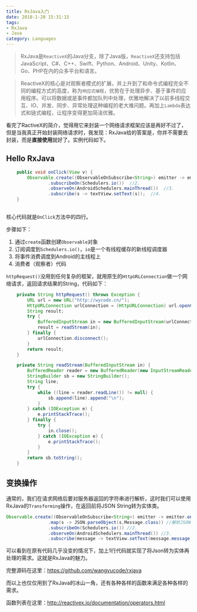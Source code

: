 ```yaml
---
title: RxJava入门
date: 2018-1-20 15:31:15
tags:
- RxJava
- Java
category: Languages
---
```


> RxJava是`ReactiveX`的Java分支，除了Java版，`ReactiveX`还支持包括JavaScript、C#、C++、Swift、Python、Android、Unity、Kotlin、Go、PHP在内的众多平台和语言。


> ReactiveX的核心是对观察者模式的扩展，并上升到了和命令式编程完全不同的编程方式的高度，称为`响应式编程`，优势在于处理异步、基于事件的应用程序。可以将数据或是事件都加队列中处理，优雅地解决了以前多线程交互、IO、并发、同步、异常处理这种编程的老大难问题。再加上`Lambda`表达式和链式编程，让程序变得更加简洁优雅。

<!--more-->


看完了RactiveX的简介，觉得用它来封装一个网络请求框架应该是再好不过了，但是当我真正开始封装网络请求时，我发现：RxJava给的答案是，你并不需要去封装，而是**直接使用**就好了。实例代码如下。

## Hello RxJava

```Java
	public void onClick(View v) {
        Observable.create((ObservableOnSubscribe<String>) emitter -> emitter.onNext(httpRequest()))  //1.
                .subscribeOn(Schedulers.io())  //2.
                .observeOn(AndroidSchedulers.mainThread())  //3.
                .subscribe(s -> textView.setText(s));  //4.
    }
    
```

核心代码就是`OnClick`方法中的四行。

步骤如下：


1. 通过`create`函数创建`Observable`对象
2. 订阅调度到`Schedulers.io()`，`io`是一个有线程缓存的新线程调度器
3. 将事件消费调度到Android的主线程上
4. 消费者（观察者）代码

`httpRequest()`没用到任何复杂的框架，就用原生的`HttpURLConnection`做一个网络请求，返回请求结果的String，代码如下：

```Java
	private String httpRequest() throws Exception {
        URL url = new URL("http://wycode.cn/");
        HttpURLConnection urlConnection = (HttpURLConnection) url.openConnection();
        String result;
        try {
            BufferedInputStream in = new BufferedInputStream(urlConnection.getInputStream());
            result = readStream(in);
        } finally {
            urlConnection.disconnect();
        }
        return result;
    }

    private String readStream(BufferedInputStream in) {
        BufferedReader reader = new BufferedReader(new InputStreamReader(in));
        StringBuilder sb = new StringBuilder();
        String line;
        try {
            while ((line = reader.readLine()) != null) {
                sb.append(line).append("\n");
            }
        } catch (IOException e) {
            e.printStackTrace();
        } finally {
            try {
                in.close();
            } catch (IOException e) {
                e.printStackTrace();
            }
        }
        return sb.toString();
    }
```

## 变换操作

通常的，我们在请求网络后要对服务器返回的字符串进行解析，这时我们可以使用RxJava的`Transforming`操作，在返回前将JSON String转为实体类。

```Java
Observable.create((ObservableOnSubscribe<String>) emitter -> emitter.onNext(httpRequest("https://wycode.cn/web/api/public/hello?message=Hello"))) //1.
                .map(s -> JSON.parseObject(s,Message.class)) //解析JSON
                .subscribeOn(Schedulers.io()) //2.
                .observeOn(AndroidSchedulers.mainThread()) //3.
                .subscribe(message -> textView.setText(message.message)); //4.
```

可以看到在原有代码几乎没变的情况下，加上1行代码就实现了将Json转为实体再处理的需求。这就是RxJava的魅力。

完整源码在这里：https://github.com/wangyucode/rxjava

而以上也仅仅用到了RxJava的冰山一角，还有各种各样的函数来满足各种各样的需求。

函数列表在这里：http://reactivex.io/documentation/operators.html
